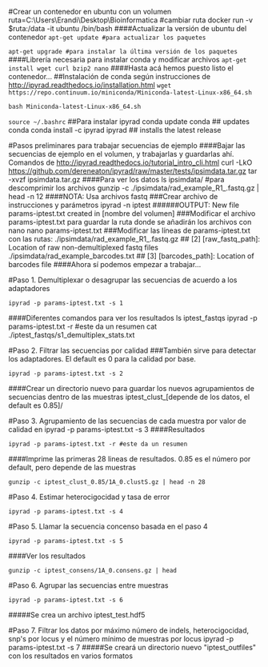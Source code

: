 #Crear un contenedor en ubuntu con un volumen 
ruta=C:\Users\Erandi\Desktop\Bioinformatica #cambiar ruta
docker run -v $ruta:/data -it ubuntu /bin/bash 
####Actualizar la versión de ubuntu del contenedor
`apt-get update #para actualizar los paquetes`

`apt-get upgrade #para instalar la última versión de los paquetes`
####Librería necesaria para instalar conda y modificar archivos
`apt-get install wget curl bzip2 nano`
####Hasta acá hemos puesto listo el contenedor...
##Instalación de conda según instrucciones de http://ipyrad.readthedocs.io/installation.html
`wget https://repo.continuum.io/miniconda/Miniconda-latest-Linux-x86_64.sh`

`bash Miniconda-latest-Linux-x86_64.sh`

`source ~/.bashrc`
##Para instalar ipyrad
conda update conda                 ## updates conda
conda install -c ipyrad ipyrad     ## installs the latest release

#Pasos preliminares para trabajar secuencias de ejemplo
####Bajar las secuencias de ejemplo en el volumen, y trabajarlas y guardarlas ahí. Comandos de http://ipyrad.readthedocs.io/tutorial_intro_cli.html
    curl -LkO https://github.com/dereneaton/ipyrad/raw/master/tests/ipsimdata.tar.gz
    tar -xvzf ipsimdata.tar.gz
####Para ver los datos
ls ipsimdata/
#para descomprimir los archivos
gunzip -c ./ipsimdata/rad_example_R1_.fastq.gz | head -n 12
####NOTA: Usa archivos fastq
###Crear archivo de instrucciones y parámetros
    ipyrad -n iptest
######OUTPUT: New file params-iptest.txt created in [nombre del volumen]
###Modificar el archivo params-iptest.txt para guardar la ruta donde se añadirán los archivos con nano
nano params-iptest.txt 
###Modificar las líneas de params-iptest.txt con las rutas:
    ./ipsimdata/rad_example_R1_.fastq.gz   ## [2] [raw_fastq_path]: Location of raw non-demultiplexed fastq files
    ./ipsimdata/rad_example_barcodes.txt   ## [3] [barcodes_path]: Location of barcodes file
####Ahora sí podemos empezar a trabajar...

#Paso 1. Demultiplexar o desagrupar las secuencias de acuerdo a los adaptadores

    ipyrad -p params-iptest.txt -s 1
####Diferentes comandos para ver los resultados
    ls iptest_fastqs
    ipyrad -p params-iptest.txt -r #este da un resumen
    cat ./iptest_fastqs/s1_demultiplex_stats.txt

#Paso 2. Filtrar las secuencias por calidad
###También sirve para detectar los adaptadores. El default es 0 para la calidad por base.

    ipyrad -p params-iptest.txt -s 2
####Crear un directorio nuevo para guardar los nuevos agrupamientos de secuencias dentro de las muestras
    iptest_clust_[depende de los datos, el default es 0.85]/

#Paso 3. Agrupamiento de las secuencias de cada muestra por valor de calidad en
    ipyrad -p params-iptest.txt -s 3
####Resultados

    ipyrad -p params-iptest.txt -r #este da un resumen
####Imprime las primeras 28 lineas de resultados. 0.85 es el número por default, pero depende de las muestras

    gunzip -c iptest_clust_0.85/1A_0.clustS.gz | head -n 28

#Paso 4. Estimar heterocigocidad y tasa de error 

    ipyrad -p params-iptest.txt -s 4

#Paso 5. Llamar la secuencia concenso basada en el paso 4

    ipyrad -p params-iptest.txt -s 5
####Ver los resultados

    gunzip -c iptest_consens/1A_0.consens.gz | head 

#Paso 6. Agrupar las secuencias entre muestras

    ipyrad -p params-iptest.txt -s 6
#####Se crea un archivo iptest_test.hdf5

#Paso 7. Filtrar los datos por máximo número de indels, heterocigocidad, snp's por locus y el número mínimo de muestras por locus
    ipyrad -p params-iptest.txt -s 7
#####Se creará un directorio nuevo "iptest_outfiles" con los resultados en varios formatos